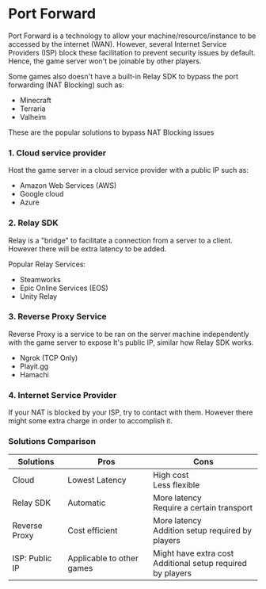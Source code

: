 # Port Forward

Port Forward is a technology to allow your machine/resource/instance to be accessed by the internet (WAN). However, several Internet Service Providers (ISP) block these facilitation to prevent security issues by default. Hence, the game server won't be joinable by other players.

Some games also doesn't have a built-in Relay SDK to bypass the port forwarding (NAT Blocking) such as:
- Minecraft
- Terraria
- Valheim

These are the popular solutions to bypass NAT Blocking issues

### 1. Cloud service provider

Host the game server in a cloud service provider with a public IP such as:
- Amazon Web Services (AWS)
- Google cloud
- Azure

### 2. Relay SDK

Relay is a "bridge" to facilitate a connection from a server to a client. However there will be extra latency to be added.

Popular Relay Services:
- Steamworks
- Epic Online Services (EOS)
- Unity Relay

### 3. Reverse Proxy Service

Reverse Proxy is a service to be ran on the server machine independently with the game server to expose It's public IP, similar how Relay SDK works.

- Ngrok (TCP Only)
- Playit.gg
- Hamachi

### 4. Internet Service Provider

If your NAT is blocked by your ISP, try to contact with them. However there might some extra charge in order to accomplish it.

### Solutions Comparison

| Solutions       | Pros                      | Cons                                                          |
|-----------------|---------------------------|---------------------------------------------------------------|
| Cloud           | Lowest Latency            | High cost<br>Less flexible                                    |
| Relay SDK       | Automatic                 | More latency<br>Require a certain transport                   |
| Reverse Proxy   | Cost efficient            | More latency<br>Addition setup required by players            |
| ISP: Public IP  | Applicable to other games | Might have extra cost<br>Additional setup required by players |